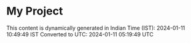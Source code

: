 # My Project

This content is dynamically generated in Indian Time (IST): 2024-01-11 10:49:49 IST
Converted to UTC: 2024-01-11 05:19:49 UTC
